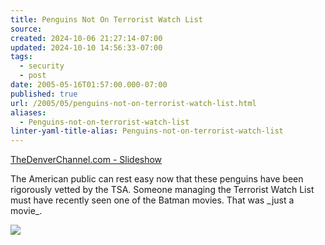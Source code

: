 ```yaml
---
title: Penguins Not On Terrorist Watch List
source: 
created: 2024-10-06 21:27:14-07:00
updated: 2024-10-10 14:56:33-07:00
tags:
  - security
  - post
date: 2005-05-16T01:57:00.000-07:00
published: true
url: /2005/05/penguins-not-on-terrorist-watch-list.html
aliases:
  - Penguins-not-on-terrorist-watch-list
linter-yaml-title-alias: Penguins-not-on-terrorist-watch-list
---
```



[TheDenverChannel.com - Slideshow](https://www.thedenverchannel.com/slideshow/4402056/detail.html?qs=;s=3;w=320 "TheDenverChannel.com - Slideshow")  
  
The American public can rest easy now that these penguins have been rigorously vetted by the TSA. Someone managing the Terrorist Watch List must have recently seen one of the Batman movies. That was \_just a movie\_.  
  
![](/4402061.jpg)